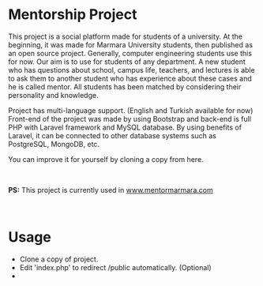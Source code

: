 <h1>Mentorship Project</h1>
<p>This project is a social platform made for students of a university. At the beginning, it was made for Marmara University students, then published as an open source project. Generally, computer engineering students use this for now. Our aim is to use for students of any department. A new student who has questions about school, campus life, teachers, and lectures is able to ask them to another student who has experience about these cases and he is called mentor. All students has been matched by considering their personality and knowledge.</p>
<p>Project has multi-language support. (English and Turkish available for now) Front-end of the project was made by using Bootstrap and back-end is full PHP with Laravel framework and MySQL database. By using benefits of Laravel, it can be connected to other database systems such as PostgreSQL, MongoDB, etc.</p>
<p>You can improve it for yourself by cloning a copy from here.</p>
<br />
<p><b>PS:</b> This project is currently used in <a href="http://www.mentormarmara.com/" target="_blank">www.mentormarmara.com</a></p>
<br />
<h1>Usage</h1>
<p>
<ul>
<li>Clone a copy of project.</li>
<li>Edit 'index.php' to redirect /public automatically. (Optional)</li>
<li></li>
</ul>
</p>
